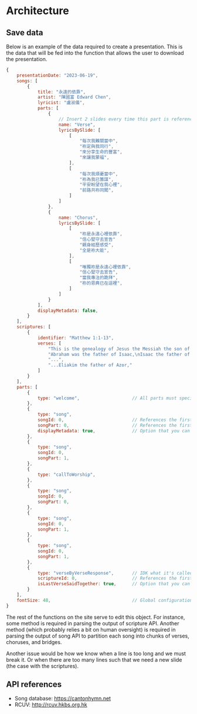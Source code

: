 # Architecture

## Save data

Below is an example of the data required to create a presentation. This is the data that will be fed into
the function that allows the user to download the presentation.

```js
{
    presentationDate: "2023-06-19",
    songs: [
        {
            title: "永遠的依靠",
            artist: "陳國富 Edward Chen",
            lyricist: "盧淑儀",
            parts: [
                {
                    // Insert 2 slides every time this part is referenced
                    name: "Verse",
                    lyricsBySlide: [
                        [
                            "每次我難關當中",
                            "祢定與我同行",
                            "來分享生命的豐富",
                            "來讓我蒙福",
                        ],
                        [
                            "每次我煩憂當中",
                            "祢為我已籌謀",
                            "平安盼望在我心裡",
                            "前路共祢同闖",
                        ]
                    ]
                },
                {
                    name: "Chorus",
                    lyricsBySlide: [
                        [
                            "祢是永遠心裡依靠",
                            "信心堅守去宣告"
                            "親身經歷感受",
                            "全是祢大能",
                        ],
                        [
                            "唯獨祢是永遠心裡依靠",
                            "信心堅守去宣告",
                            "當我專注的跪拜",
                            "祢的恩典已在這裡",
                        ]
                    ]
                }
            ],
            displayMetadata: false,
        }
    ],
    scriptures: [
        {
            identifier: "Matthew 1:1-13",
            verses: [
                "This is the genealogy of Jesus the Messiah the son of David, the son of Abraham:",
                "Abraham was the father of Isaac,\nIsaac the father of Jacob,\nJacob the father of ...",
                "...",
                "...Eliakim the father of Azor,"
            ]
        }
    ],
    parts: [
        {
            type: "welcome",                    // All parts must specify what type they are
        },
        {
            type: "song",
            songId: 0,                          // References the first song on the list
            songPart: 0,                        // References the first part of the song
            displayMetadata: true,              // Option that you can configure (overrides default)
        },
        {
            type: "song",
            songId: 0,
            songPart: 1,
        },
        {
            type: "callToWorship",
        },
        {
            type: "song",
            songId: 0,
            songPart: 0,
        },
        {
            type: "song",
            songId: 0,
            songPart: 1,
        },
        {
            type: "song",
            songId: 0,
            songPart: 1,
        },
        {
            type: "verseByVerseResponse",       // IDK what it's called
            scriptureId: 0,                     // References the first scripture on the list
            isLastVerseSaidTogether: true,      // Option that you can configure
        }
    ],
    fontSize: 48,                               // Global configuration values
}
```

The rest of the functions on the site serve to edit this object. For instance, some method is required in
parsing the output of scripture API. Another method (which probably relies a bit on human oversight) is
required in parsing the output of song API to partition each song into chunks of verses, choruses, and
bridges.

Another issue would be how we know when a line is too long and we must break it. Or when there are too
many lines such that we need a new slide (the case with the scriptures).

## API references

- Song database: https://cantonhymn.net
- RCUV: http://rcuv.hkbs.org.hk

